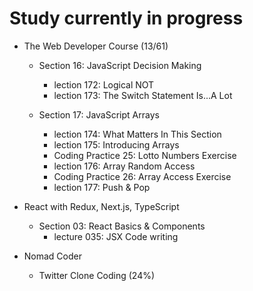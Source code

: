 # Study currently in progress

  - The Web Developer Course (13/61)
    - Section 16: JavaScript Decision Making
      - lection 172: Logical NOT
      - lection 173: The Switch Statement Is...A Lot

    - Section 17: JavaScript Arrays
      - lection 174: What Matters In This Section
      - lection 175: Introducing Arrays
      - Coding Practice 25: Lotto Numbers Exercise
      - lection 176: Array Random Access
      - Coding Practice 26: Array Access Exercise
      - lection 177: Push & Pop

  - React with Redux, Next.js, TypeScript
    - Section 03: React Basics & Components
      - lecture 035: JSX Code writing

  - Nomad Coder
    - Twitter Clone Coding (24%)
